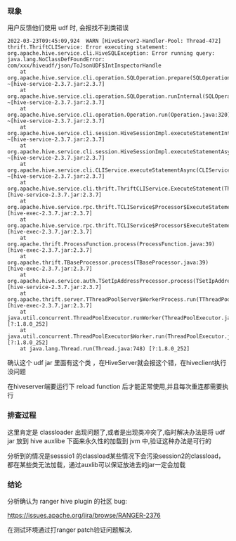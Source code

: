 ### 现象

用户反馈他们使用 udf 时, 会报找不到类错误
```
2022-03-23T09:45:09,924  WARN [HiveServer2-Handler-Pool: Thread-472] thrift.ThriftCLIService: Error executing statement:
org.apache.hive.service.cli.HiveSQLException: Error running query: java.lang.NoClassDefFoundError: com/xxx/hiveudf/json/ToJsonUDF$IntInspectorHandle
	at org.apache.hive.service.cli.operation.SQLOperation.prepare(SQLOperation.java:238) ~[hive-service-2.3.7.jar:2.3.7]
	at org.apache.hive.service.cli.operation.SQLOperation.runInternal(SQLOperation.java:290) ~[hive-service-2.3.7.jar:2.3.7]
	at org.apache.hive.service.cli.operation.Operation.run(Operation.java:320) ~[hive-service-2.3.7.jar:2.3.7]
	at org.apache.hive.service.cli.session.HiveSessionImpl.executeStatementInternal(HiveSessionImpl.java:531) ~[hive-service-2.3.7.jar:2.3.7]
	at org.apache.hive.service.cli.session.HiveSessionImpl.executeStatementAsync(HiveSessionImpl.java:518) ~[hive-service-2.3.7.jar:2.3.7]
	at org.apache.hive.service.cli.CLIService.executeStatementAsync(CLIService.java:310) ~[hive-service-2.3.7.jar:2.3.7]
	at org.apache.hive.service.cli.thrift.ThriftCLIService.ExecuteStatement(ThriftCLIService.java:530) [hive-service-2.3.7.jar:2.3.7]
	at org.apache.hive.service.rpc.thrift.TCLIService$Processor$ExecuteStatement.getResult(TCLIService.java:1437) [hive-exec-2.3.7.jar:2.3.7]
	at org.apache.hive.service.rpc.thrift.TCLIService$Processor$ExecuteStatement.getResult(TCLIService.java:1422) [hive-exec-2.3.7.jar:2.3.7]
	at org.apache.thrift.ProcessFunction.process(ProcessFunction.java:39) [hive-exec-2.3.7.jar:2.3.7]
	at org.apache.thrift.TBaseProcessor.process(TBaseProcessor.java:39) [hive-exec-2.3.7.jar:2.3.7]
	at org.apache.hive.service.auth.TSetIpAddressProcessor.process(TSetIpAddressProcessor.java:56) [hive-service-2.3.7.jar:2.3.7]
	at org.apache.thrift.server.TThreadPoolServer$WorkerProcess.run(TThreadPoolServer.java:286) [hive-exec-2.3.7.jar:2.3.7]
	at java.util.concurrent.ThreadPoolExecutor.runWorker(ThreadPoolExecutor.java:1149) [?:1.8.0_252]
	at java.util.concurrent.ThreadPoolExecutor$Worker.run(ThreadPoolExecutor.java:624) [?:1.8.0_252]
	at java.lang.Thread.run(Thread.java:748) [?:1.8.0_252]
```

确认这个 udf  jar 里面有这个类 ，在HiveServer就会报这个错，在hiveclient执行没问题

在hiveserver端要运行下 reload function 后才能正常使用,并且每次重连都需要执行

### 排查过程


这里肯定是 classloader 出现问题了,或者是出现类冲突了,临时解决办法是将 udf jar 放到 hive auxlibe 下面来永久性的加载到 jvm 中,验证这种办法是可行的

分析到的情况是sesssio1 的classload某些情况下会污染session2的classload，都在某些类无法加载，通过auxlib可以保证放进去的jar一定会加载



### 结论

分析确认为 ranger  hive  plugin 的社区 bug:

https://issues.apache.org/jira/browse/RANGER-2376  

在测试环境通过打ranger patch验证问题解决.
